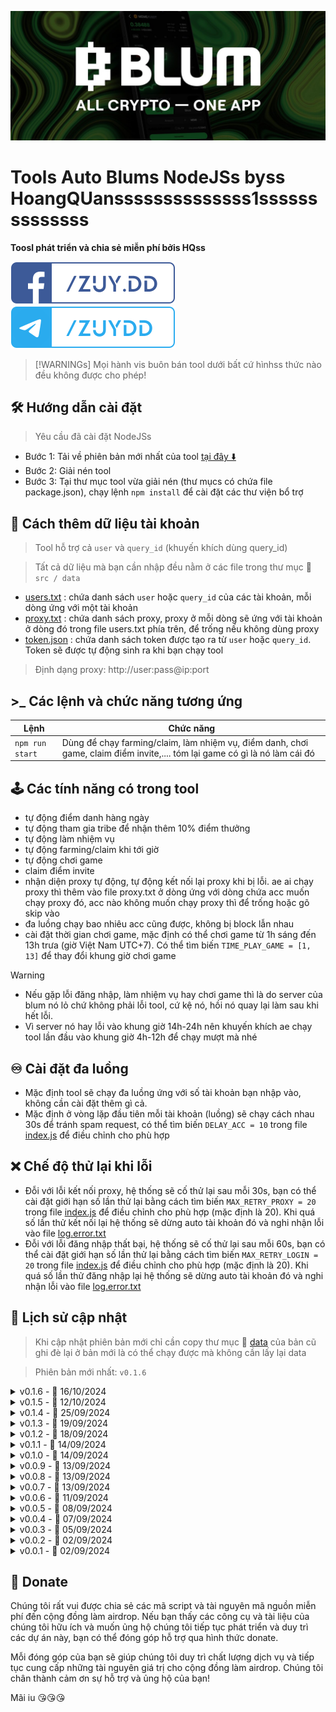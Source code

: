 ![Blum banner](https://raw.githubusercontent.com/zuydd/image/main/blum.jpeg)

# Tools Auto Blums NodeJSs byss HoangQUanssssssssssssss1ssssssssssssss

**Toosl phát triển và chia sẻ miễn phí bởis HQss**

<a href="https://www.facebook.com/hoangquan89"><img src="https://raw.githubusercontent.com/zuydd/image/main/facebook.svg" alt="Facebook"></a>
<a href="https://t.me/zuydd"><img src="https://raw.githubusercontent.com/zuydd/image/main/telegram.svg" alt="Telegram"></a>

> [!WARNINGs]
> Mọi hành vis buôn bán tool dưới bất cứ hìnhss thức nào đều không được cho phép!

## 🛠️ Hướng dẫn cài đặt

> Yêu cầu đã cài đặt NodeJSs

- Bước 1: Tải về phiên bản mới nhất của tool [tại đây ⬇️](https://github.com/zuydd/blum/archive/refs/heads/main.zip)
- Bước 2: Giải nén tool
- Bước 3: Tại thư mục tool vừa giải nén (thư mụcs có chứa file package.json), chạy lệnh `npm install` để cài đặt các thư viện bổ trợ

## 💾 Cách thêm dữ liệu tài khoản

> Tool hỗ trợ cả `user` và `query_id` (khuyến khích dùng query_id)

> Tất cả dữ liệu mà bạn cần nhập đều nằm ở các file trong thư mục 📁 `src / data`

- [users.txt](src/data/users.txt) : chứa danh sách `user` hoặc `query_id` của các tài khoản, mỗi dòng ứng với một tài khoản
- [proxy.txt](src/data/proxy.txt) : chứa danh sách proxy, proxy ở mỗi dòng sẽ ứng với tài khoản ở dòng đó trong file users.txt phía trên, để trống nếu không dùng proxy
- [token.json](src/data/token.json) : chứa danh sách token được tạo ra từ `user` hoặc `query_id`. Token sẽ được tự động sinh ra khi bạn chạy tool

> Định dạng proxy: http://user:pass@ip:port

## >\_ Các lệnh và chức năng tương ứng

| Lệnh            | Chức năng                                                                                                                  |
| --------------- | -------------------------------------------------------------------------------------------------------------------------- |
| `npm run start` | Dùng để chạy farming/claim, làm nhiệm vụ, điểm danh, chơi game, claim điểm invite,.... tóm lại game có gì là nó làm cái đó |

## 🕹️ Các tính năng có trong tool

- tự động điểm danh hàng ngày
- tự động tham gia tribe để nhận thêm 10% điểm thưởng
- tự động làm nhiệm vụ
- tự động farming/claim khi tới giờ
- tự động chơi game
- claim điểm invite
- nhận diện proxy tự động, tự động kết nối lại proxy khi bị lỗi. ae ai chạy proxy thì thêm vào file proxy.txt ở dòng ứng với dòng chứa acc muốn chạy proxy đó, acc nào không muốn chạy proxy thì để trống hoặc gõ skip vào
- đa luồng chạy bao nhiêu acc cũng được, không bị block lẫn nhau
- cài đặt thời gian chơi game, mặc định có thể chơi game từ 1h sáng đến 13h trưa (giờ Việt Nam UTC+7). Có thể tìm biến `TIME_PLAY_GAME = [1, 13]` để thay đổi khung giờ chơi game

> [!WARNING]
>
> - Nếu gặp lỗi đăng nhập, làm nhiệm vụ hay chơi game thì là do server của blum nó lỏ chứ không phải lỗi tool, cứ kệ nó, hồi nó quay lại làm sau khi hết lỗi.
> - Vì server nó hay lỗi vào khung giờ 14h-24h nên khuyến khích ae chạy tool lần đầu vào khung giờ 4h-12h để chạy mượt mà nhé

## ♾ Cài đặt đa luồng

- Mặc định tool sẽ chạy đa luồng ứng với số tài khoản bạn nhập vào, không cần cài đặt thêm gì cả.
- Mặc định ở vòng lặp đầu tiên mỗi tài khoản (luồng) sẽ chạy cách nhau 30s để tránh spam request, có thể tìm biến `DELAY_ACC = 10` trong file [index.js](src/run/index.js) để điều chỉnh cho phù hợp

## ❌ Chế độ thử lại khi lỗi

- Đỗi với lỗi kết nối proxy, hệ thống sẽ cố thử lại sau mỗi 30s, bạn có thể cài đặt giới hạn số lần thử lại bằng cách tìm biến `MAX_RETRY_PROXY = 20` trong file [index.js](src/run/index.js) để điều chỉnh cho phù hợp (mặc định là 20). Khi quá số lần thử kết nối lại hệ thống sẽ dừng auto tài khoản đó và nghi nhận lỗi vào file [log.error.txt](src/data/log.error.txt)
- Đỗi với lỗi đăng nhập thất bại, hệ thống sẽ cố thử lại sau mỗi 60s, bạn có thể cài đặt giới hạn số lần thử lại bằng cách tìm biến `MAX_RETRY_LOGIN = 20` trong file [index.js](src/run/index.js) để điều chỉnh cho phù hợp (mặc định là 20). Khi quá số lần thử đăng nhập lại hệ thống sẽ dừng auto tài khoản đó và nghi nhận lỗi vào file [log.error.txt](src/data/log.error.txt)

## 🔄 Lịch sử cập nhật

> Khi cập nhật phiên bản mới chỉ cần copy thư mục 📁 [data](src/data) của bản cũ ghi đè lại ở bản mới là có thể chạy được mà không cần lấy lại data

> Phiên bản mới nhất: `v0.1.6`

<details>
<summary>v0.1.6 - 📅 16/10/2024</summary>
  
- Fix lỗi chơi game
- Thêm nhặt chó (DOGS) khi chơi game
</details>
<details>
<summary>v0.1.5 - 📅 12/10/2024</summary>
  
- Tạm bỏ qua chơi game, sẽ fix sau
</details>
<details>
<summary>v0.1.4 - 📅 25/09/2024</summary>
  
- Tạm bỏ qua làm nhiệm vụ do server lỗi (sẽ tự động mở lại khi server ổn định)
</details>
<details>
<summary>v0.1.3 - 📅 19/09/2024</summary>
  
- Fix lỗi làm nhiệm vụ
</details>
<details>
<summary>v0.1.2 - 📅 18/09/2024</summary>
  
- Thêm làm nhiệm vụ X Empire
</details>
<details>
<summary>v0.1.1 - 📅 14/09/2024</summary>
  
- Fix lỗi vòng lặp liên tục
- Thêm thông báo từ hệ thống và kiểm tra version
- Thêm giới hạn thời gian chơi game tránh lúc server bị lag, mặc định chỉ chơi game từ 1h sáng đến 13h trưa (giờ Việt Nam UTC+7).
</details>
<details>
<summary>v0.1.0 - 📅 14/09/2024</summary>
  
- Thêm làm nhiệm vụ weekly
</details>
<details>
<summary>v0.0.9 - 📅 13/09/2024</summary>
  
- Sửa lỗi spam request server github
</details>
<details>
<summary>v0.0.8 - 📅 13/09/2024</summary>
  
- Fix lỗi lấy data từ server
</details>
<details>
<summary>v0.0.7 - 📅 13/09/2024</summary>
  
- Fix lỗi lấy danh sách nhiệm vụ thất bại
- Hỗ trợ làm nhiệm vụ Promo
- Thêm đếm ngược đến lần chạy tiếp theo
- Tự động lấy data câu trả lời từ server sau mỗi 20-40 phút
</details>
<details>
<summary>v0.0.6 - 📅 11/09/2024</summary>
  
- Thêm tự động làm các task yêu cầu trả lời câu hỏi (do server blum không ổn định nên có thể lần đầu làm sẽ bị lỗi, mọi người cứ kệ nó để hồi nó quay lại làm là được)
- Sửa lỗi chức năng điểm danh (checkin) hiển thị đúng trạng thái và phần thưởng khi điểm danh
- Sửa lỗi không tự động claim điểm giới thiệu
- Fix lỗi lấy danh sách nhiệm vụ thất bại
</details>
<details>
<summary>v0.0.5 - 📅 08/09/2024</summary>
  
- Thêm cơ chế giới hạn số lần thử lại khi lỗi proxy/đăng nhập
- Ghi nhận lỗi vào file log khi thử lại quá số lần cài đặt để các bạn chạy nhiều acc tiện theo dõi
- Cập nhật chính xác số vé chơi game sau khi checkin
</details>
<details>
<summary>v0.0.4 - 📅 07/09/2024</summary>
  
- Cập nhật lại data task, fix lỗi không làm task
</details>
<details>
<summary>v0.0.3 - 📅 05/09/2024</summary>
  
- Thay đổi API login
</details>
<details>
<summary>v0.0.2 - 📅 02/09/2024</summary>
  
- Điều chỉnh điểm point chơi game về đúng với thực tế (từ 180 - 200)
</details>
<details>
<summary>v0.0.1 - 📅 02/09/2024</summary>
  
- Chia sẽ tool đến cộng đồng
</details>

## 🎁 Donate

Chúng tôi rất vui được chia sẻ các mã script và tài nguyên mã nguồn miễn phí đến cộng đồng làm airdrop. Nếu bạn thấy các công cụ và tài liệu của chúng tôi hữu ích và muốn ủng hộ chúng tôi tiếp tục phát triển và duy trì các dự án này, bạn có thể đóng góp hỗ trợ qua hình thức donate.

Mỗi đóng góp của bạn sẽ giúp chúng tôi duy trì chất lượng dịch vụ và tiếp tục cung cấp những tài nguyên giá trị cho cộng đồng làm airdrop. Chúng tôi chân thành cảm ơn sự hỗ trợ và ủng hộ của bạn!

Mãi iu 😘😘😘

<div style="display: flex; gap: 20px;">
</div>
